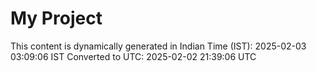 # My Project

This content is dynamically generated in Indian Time (IST): 2025-02-03 03:09:06 IST
Converted to UTC: 2025-02-02 21:39:06 UTC
